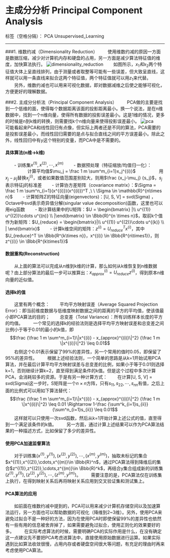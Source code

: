 ﻿# 主成分分析 Principal Component Analysis

标签（空格分隔）： PCA Unsupervised_Learning

---

###1. 维数约减（Dimensionality Reduction） 
　　使用维数约减的原因一方面是数据压缩，减少对计算机内存和硬盘的占用，另一方面是减少算法特征值的维度，加快算法执行。
![dimensionality_reduction](http://97.64.17.179:8615/ml/dimensionality_reduction.png)
 　　如图所示，$x_1和x_2$两个特征值大体上呈直线排列，由于测量或者取整等可能有一些误差，但大致呈直线，这样就可以用一条直线来拟合这两个特征值，两个特征值就可以用$z_1$来代替。
 　　另外，维数约减也可以用来可视化数据，即对数据减维之后使之能够可视化，方便更好的理解数据。
 
###2. 主成分分析法（Principal Component Analysis） 
　　PCA做的主要是找到一个低维的面，使得每个数据距离该面的投影距离最小。换一个说法，是在n维数据中，找到一个n维向量，使得所有数据的投影误差最小。这是1维的情况，更多的时候是n到k维的转换，则需要找k个n维向量来使得投影误差最小。
![pca](http://97.64.17.179:8615/ml/pca.png)　　
　　可能看起来PCA和线性回归有点像，但实际上两者还是不同的算法，PCA需要的是投影误差最小，而线性回归需要的是点与拟合直线之间的平方误差最小。除此之外，线性回归中有y这个特别的变量，而PCA中是不需要的。
　　
#### 具体算法(n维->k维)
　　- 训练集$x^{(1)},x^{(2)},\cdots,x^{(m)}$
　　- 数据预处理（特征缩放/均值归一化）：
　　　　　计算平均值$\mu_j = \frac 1 m \sum^m_{i=1}x_j^{(i)}$
　　　　　用$x_j-\mu_j$替换$x_j^{(i)}$，或者如果数值范围差别较大，则用$\frac {x_j-\mu_j} {s_j}$，$s_j$表示特征j的标准差
　　- 计算协方差矩阵（covariance matrix）：$\Sigma = \frac 1 m \sum^n_{i=1}(x^{(i)})(x^{(i)})^T ,\ \ \Sigma \in \mathbb{R}^{n\times n}$
　　- 计算矩阵$\Sigma$的特征向量(eigenvectors)：[U, S, V] = svd(Sigma)  ，Octave中svd表示奇异值分解(singular value decomposition)函数，这里也可以用eig函数
　　- 取计算结果中的U矩阵：$U = \begin{bmatrix} |\\ u^{(1)} u^{(2)}\cdots u^{(n)} \\ |\end{bmatrix} \in \Bbb{R}^{n \times n}$，取前k个值作为新矩阵：$U_{reduce} = \begin{bmatrix}|\\ u^{(1)} u^{(2)}\cdots u^{(k)} \\ | \end{bmatrix}$
　　- 计算k维空间的矩阵：$z^{(i)} = U_{reduce}^T x^{(i)}$，其中$U_{reduce}^T \in \Bbb{R^{k\times n}}，x^{(i)} \in \Bbb{R^{n\times1}}，则z^{(i)} \in \Bbb{R^{k\times1}}$

#### 数据重构(Reconstruction)
　　从上面的算法可以完成从n维到k维的计算，那么如何从k维恢复到n维数据呢？由上部分算法的最后一步可以推算出：$x_{approx}^{(i)} = U_{reduce}z^{(i)}$，得到原本n维向量的近似值。
　　
#### 选择k的值
　　这里有两个概念：
　　平均平方映射误差（Average Squared Projection Error）：即当前维度数据与低维度映射数据之间的距离的平方的平均值，使该值最小即PCA算法的目的；
　　总变差（Total Variance）：所有训练样本长度的平方的均值。
　　一个常见的选择k的经验法则是选择平均平方映射误差和总变差之间比例小于等于0.01的最小的k值，即
$$\frac {\frac 1 m \sum^m_{i=1}\|x^{(i)} - x_{approx}^{(i)}\|^2} {\frac 1 m \|x^{(i)}\|^2} \leq 0.01$$
　　右侧这个0.01表示保留了99%的差异性，另一个常用的值时0.05，即保留了95%的差异性。
　　根据上述经验法则，一个简单的思路是从k=1开始试用PCA算法，并在最后计算平均平方映射误差与总变差的比例，如果小于等于0.01则选择k=1，否则继续计算k=2，直至得到满足条件的k值。但是这个过程中多次计算PCA，会消耗较多的资源。于是有另一种计算方式：
　　在计算[U, S, V] = svd(Sigma)这一步时，S矩阵是一个$n\times n$方阵，只有$s_{11},s_{22},\cdots,s_{nn}$有值，之后上面的比例式可以用如下算法替代：
$$\frac {\frac 1 m \sum^m_{i=1}\|x^{(i)} - x_{approx}^{(i)}\|^2} {\frac 1 m \|x^{(i)}\|^2} \leq 0.01 \Rightarrow 1-\frac {\sum^k_{i=1}s_{ii}}{\sum^n_{i=1}s_{ii}} \leq 0.01$$
　　这样就可以只使用一次svd函数，然后从k=1开始计算上述公式的值，直至得到一个满足该条件的k值。
　　另一方面，通过计算上述结果可以作为PCA算法结果的一种描述方式，比如保留了多少的差异性。
　　
#### 使用PCA加速监督算法
　　对于训练集$(x^{(1)},y^{(1)}),(x^{(2)},y^{(2)}),\cdots,(x^{(m)},y^{(m)})$，抽取未标记的集合$x^{(1)},x^{(2)},\cdots,x^{(m)}\in \Bbb{R}^n$，通过PCA算法得到降维后的集合$z^{(1)},z^{(2)},\cdots,z^{(m)}\in \Bbb{R}^k$，再结合y集合组成新的训练集$(z^{(1)},y^{(1)}),(z^{(2)},y^{(2)}),\cdots,(z^{(m)},y^{(m)})$。
　　需要注意的是，PCA算法仅在训练集上执行，在得到映射关系后再将映射关系应用到交叉验证集和测试集上。
　　
#### PCA算法的应用
　　如前面在维数约减中提到的，PCA可以用来减少计算机存储空间以及加速算法运行，另一方面也可以帮助数据的可视化（降维到2~3维）。另外，使用PCA来避免过拟合不是一种好的方法，因为在使用PCA时即使保留99%的差异性也依然有一些有用的信息被舍弃掉了，如果需要避免过拟合，使用正则化的效果要好的多。
　　在实际考虑算法的时候，需要明确PCA的实际作用是什么，在没有确定这一点建议先不要把PCA考虑进算法中，直接使用原始数据进行运算。如果实际遇到比如算法收敛很慢，占用内存或者硬盘空间很大等问题，有充足的理由时再来考虑使用PCA算法。
